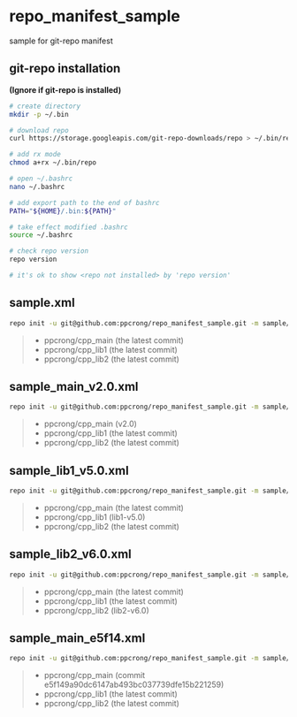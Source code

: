 # repo_manifest_sample
sample for git-repo manifest

## git-repo installation

**(Ignore if git-repo is installed)**

```sh
# create directory
mkdir -p ~/.bin

# download repo
curl https://storage.googleapis.com/git-repo-downloads/repo > ~/.bin/repo

# add rx mode
chmod a+rx ~/.bin/repo

# open ~/.bashrc
nano ~/.bashrc

# add export path to the end of bashrc
PATH="${HOME}/.bin:${PATH}"

# take effect modified .bashrc
source ~/.bashrc

# check repo version
repo version

# it's ok to show <repo not installed> by 'repo version'
```

## sample.xml
```sh
repo init -u git@github.com:ppcrong/repo_manifest_sample.git -m sample/sample.xml -b dev --worktree
```

>    * ppcrong/cpp_main (the latest commit)
>    * ppcrong/cpp_lib1 (the latest commit)
>    * ppcrong/cpp_lib2 (the latest commit)

## sample_main_v2.0.xml
```sh
repo init -u git@github.com:ppcrong/repo_manifest_sample.git -m sample/sample_main_v2.0.xml -b dev --worktree
```

>    * ppcrong/cpp_main (v2.0)
>    * ppcrong/cpp_lib1 (the latest commit)
>    * ppcrong/cpp_lib2 (the latest commit)

## sample_lib1_v5.0.xml
```sh
repo init -u git@github.com:ppcrong/repo_manifest_sample.git -m sample/sample_lib1_v5.0.xml -b dev --worktree
```

>    * ppcrong/cpp_main (the latest commit)
>    * ppcrong/cpp_lib1 (lib1-v5.0)
>    * ppcrong/cpp_lib2 (the latest commit)

## sample_lib2_v6.0.xml
```sh
repo init -u git@github.com:ppcrong/repo_manifest_sample.git -m sample/sample_lib2_v6.0.xml -b dev --worktree
```

>    * ppcrong/cpp_main (the latest commit)
>    * ppcrong/cpp_lib1 (the latest commit)
>    * ppcrong/cpp_lib2 (lib2-v6.0)

## sample_main_e5f14.xml
```sh
repo init -u git@github.com:ppcrong/repo_manifest_sample.git -m sample/sample_main_e5f14.xml -b dev --worktree
```

>    * ppcrong/cpp_main (commit e5f149a90dc6147ab493bc037739dfe15b221259)
>    * ppcrong/cpp_lib1 (the latest commit)
>    * ppcrong/cpp_lib2 (the latest commit)
